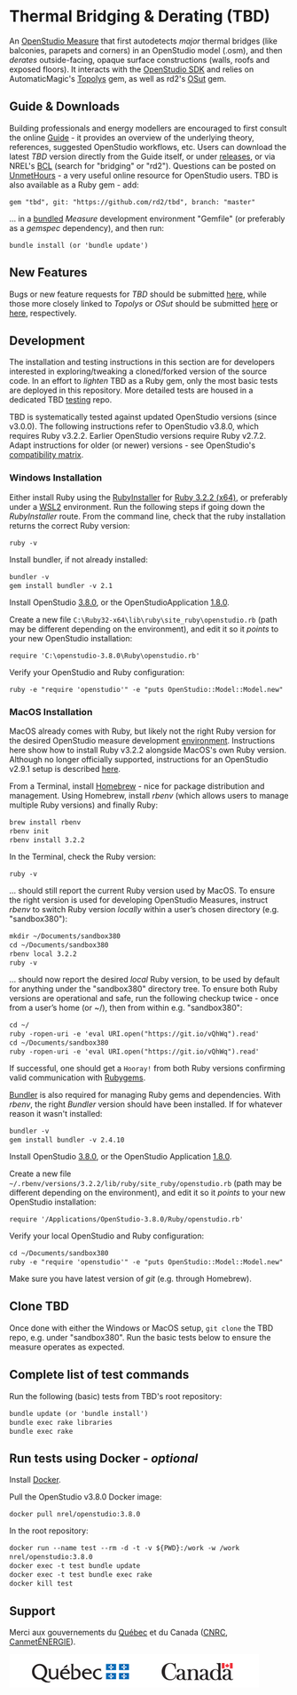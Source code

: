 # Thermal Bridging & Derating (TBD)  

An [OpenStudio Measure](https://nrel.github.io/OpenStudio-user-documentation/reference/measure_writing_guide/) that first autodetects _major_ thermal bridges (like balconies, parapets and corners) in an OpenStudio model (.osm), and then _derates_ outside-facing, opaque surface constructions (walls, roofs and exposed floors). It interacts with the [OpenStudio SDK](https://openstudio-sdk-documentation.s3.amazonaws.com/index.html) and relies on AutomaticMagic's [Topolys](https://github.com/automaticmagic/topolys) gem, as well as rd2's [OSut](https://rubygems.org/gems/osut) gem.

## Guide & Downloads

Building professionals and energy modellers are encouraged to first consult the online [Guide](https://rd2.github.io/tbd/) - it provides an overview of the underlying theory, references, suggested OpenStudio workflows, etc. Users can download the latest _TBD_ version directly from the Guide itself, or under [releases](https://github.com/rd2/tbd/releases), or via NREL's [BCL](https://bcl.nrel.gov) (search for "bridging" or "rd2"). Questions can be posted on [UnmetHours](https://unmethours.com) - a very useful online resource for OpenStudio users. TBD is also available as a Ruby gem - add:  
```
gem "tbd", git: "https://github.com/rd2/tbd", branch: "master"
```  

... in a [bundled](https://bundler.io) _Measure_ development environment "Gemfile" (or preferably as a _gemspec_ dependency), and then run:  
```
bundle install (or 'bundle update')
```

## New Features  

Bugs or new feature requests for _TBD_ should be submitted [here](https://github.com/rd2/tbd/issues), while those more closely linked to _Topolys_ or _OSut_ should be submitted [here](https://github.com/automaticmagic/topolys/issues) or [here](https://github.com/rd2/osut/issues), respectively.

## Development

The installation and testing instructions in this section are for developers interested in exploring/tweaking a cloned/forked version of the source code. In an effort to _lighten_ TBD as a Ruby gem, only the most basic tests are deployed in this repository. More detailed tests are housed in a dedicated TBD [testing](https://github.com/rd2/tbd_tests) repo.

TBD is systematically tested against updated OpenStudio versions (since v3.0.0). The following instructions refer to OpenStudio v3.8.0, which requires Ruby v3.2.2. Earlier OpenStudio versions require Ruby v2.7.2. Adapt instructions for older (or newer) versions - see OpenStudio's [compatibility matrix](https://github.com/NREL/OpenStudio/wiki/OpenStudio-SDK-Version-Compatibility-Matrix).

### Windows Installation

Either install Ruby using the [RubyInstaller](https://rubyinstaller.org/downloads/archives/) for [Ruby 3.2.2 (x64)](https://github.com/oneclick/rubyinstaller2/releases/download/RubyInstaller-3.2.2-1/rubyinstaller-3.2.2-1-x64.exe), or preferably under a [WSL2](https://gist.github.com/brgix/0d968d8f32c41f13300dc6769414df79) environment. Run the following steps if going down the _RubyInstaller_ route. From the command line, check that the ruby installation returns the correct Ruby version:  
```
ruby -v
```

Install bundler, if not already installed:
```
bundler -v
gem install bundler -v 2.1
```

Install OpenStudio [3.8.0](https://github.com/NREL/OpenStudio/releases/tag/v3.8.0), or the OpenStudioApplication [1.8.0](https://github.com/openstudiocoalition/OpenStudioApplication/releases/tag/v1.8.0).

Create a new file ```C:\Ruby32-x64\lib\ruby\site_ruby\openstudio.rb``` (path may be different depending on the environment), and edit it so it _points_ to your new OpenStudio installation:
```
require 'C:\openstudio-3.8.0\Ruby\openstudio.rb'
```

Verify your OpenStudio and Ruby configuration:
```
ruby -e "require 'openstudio'" -e "puts OpenStudio::Model::Model.new"
```

### MacOS Installation

MacOS already comes with Ruby, but likely not the right Ruby version for the desired OpenStudio measure development [environment](https://github.com/NREL/OpenStudio/wiki/OpenStudio-SDK-Version-Compatibility-Matrix). Instructions here show how to install Ruby v3.2.2 alongside MacOS's own Ruby version. Although no longer officially supported, instructions for an OpenStudio v2.9.1 setup is described [here](https://github.com/rd2/tbd/blob/master/v291_MacOS.md).

From a Terminal, install [Homebrew](https://brew.sh/index) - nice for package distribution and management. Using Homebrew, install _rbenv_ (which allows users to manage multiple Ruby versions) and finally Ruby:
```
brew install rbenv
rbenv init
rbenv install 3.2.2
```

In the Terminal, check the Ruby version:
```
ruby -v
```

... should still report the current Ruby version used by MacOS. To ensure the right version is used for developing OpenStudio Measures, instruct _rbenv_ to switch Ruby version _locally_ within a user’s chosen directory (e.g. "sandbox380"):
```
mkdir ~/Documents/sandbox380
cd ~/Documents/sandbox380
rbenv local 3.2.2
ruby -v
```

… should now report the desired _local_ Ruby version, to be used by default for anything under the "sandbox380" directory tree. To ensure both Ruby versions are operational and safe, run the following checkup twice - once from a user’s home (or ~/), then from within e.g. "sandbox380":
```
cd ~/
ruby -ropen-uri -e 'eval URI.open("https://git.io/vQhWq").read'
cd ~/Documents/sandbox380
ruby -ropen-uri -e 'eval URI.open("https://git.io/vQhWq").read'
```

If successful, one should get a ```Hooray!``` from both Ruby versions confirming valid communication with [Rubygems](https://rubygems.org/).

[Bundler](https://bundler.io) is also required for managing Ruby gems and dependencies. With _rbenv_, the right _Bundler_ version should have been installed. If for whatever reason it wasn't installed:
```
bundler -v
gem install bundler -v 2.4.10
```

Install OpenStudio [3.8.0](https://github.com/NREL/OpenStudio/releases/tag/v3.8.0), or the OpenStudio Application [1.8.0](https://github.com/openstudiocoalition/OpenStudioApplication/releases/tag/v1.8.0).

Create a new file ```~/.rbenv/versions/3.2.2/lib/ruby/site_ruby/openstudio.rb``` (path may be different depending on the environment), and edit it so it _points_ to your new OpenStudio installation:
```
require '/Applications/OpenStudio-3.8.0/Ruby/openstudio.rb'
```

Verify your local OpenStudio and Ruby configuration:
```
cd ~/Documents/sandbox380
ruby -e "require 'openstudio'" -e "puts OpenStudio::Model::Model.new"
```

Make sure you have latest version of _git_ (e.g. through Homebrew).

## Clone TBD

Once done with either the Windows or MacOS setup, ```git clone``` the TBD repo, e.g. under "sandbox380". Run the basic tests below to ensure the measure operates as expected.

## Complete list of test commands

Run the following (basic) tests from TBD's root repository:
```
bundle update (or 'bundle install')
bundle exec rake libraries
bundle exec rake
```

## Run tests using Docker - _optional_

Install [Docker](https://docs.docker.com/desktop/#download-and-install).

Pull the OpenStudio v3.8.0 Docker image:
```
docker pull nrel/openstudio:3.8.0
```

In the root repository:
```
docker run --name test --rm -d -t -v ${PWD}:/work -w /work nrel/openstudio:3.8.0
docker exec -t test bundle update
docker exec -t test bundle exec rake
docker kill test
```

## Support

Merci aux gouvernements du [Québec](https://transitionenergetique.gouv.qc.ca) et du Canada ([CNRC](https://nrc.canada.ca/en/research-development/research-collaboration/research-centres/construction-research-centre), [CanmetÉNERGIE](https://www.nrcan.gc.ca/energy/offices-labs/canmet/ottawa-research-centre/the-built-environment/23341)).

![Thanks to the Quebec and Canadian governments](./sponsors/qc_can.png "Thanks to the Quebec and Canadian governments")
